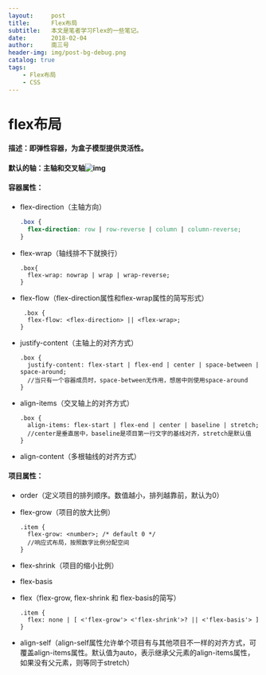 ```yaml
---
layout:     post
title:      Flex布局
subtitle:   本文是笔者学习Flex的一些笔记。
date:       2018-02-04
author:     南三号
header-img: img/post-bg-debug.png
catalog: true
tags:
    - Flex布局
    - CSS
---
```


# flex布局

#### 描述：即弹性容器，为盒子模型提供灵活性。

#### 默认的轴：主轴和交叉轴![img](http://www.runoob.com/wp-content/uploads/2015/07/3791e575c48b3698be6a94ae1dbff79d.png)

#### 容器属性：

- flex-direction（主轴方向）

  ```css
  .box {
    flex-direction: row | row-reverse | column | column-reverse;
  }
  ```

- flex-wrap（轴线排不下就换行）

  ```
  .box{
    flex-wrap: nowrap | wrap | wrap-reverse;
  }
  ```

- flex-flow（flex-direction属性和flex-wrap属性的简写形式）

  ```
   .box {
    flex-flow: <flex-direction> || <flex-wrap>;
  }
  ```

- justify-content（主轴上的对齐方式）

  ```
  .box {
    justify-content: flex-start | flex-end | center | space-between | space-around;
    //当只有一个容器成员时，space-between无作用，想居中则使用space-around
  }
  ```

- align-items（交叉轴上的对齐方式）

  ```
  .box {
    align-items: flex-start | flex-end | center | baseline | stretch;
    //center是垂直居中，baseline是项目第一行文字的基线对齐，stretch是默认值
  }
  ```

- align-content（多根轴线的对齐方式）

#### 项目属性：

- order（定义项目的排列顺序。数值越小，排列越靠前，默认为0）

- flex-grow（项目的放大比例）

  ```
  .item {
    flex-grow: <number>; /* default 0 */
    //响应式布局，按照数字比例分配空间
  }
  ```

- flex-shrink（项目的缩小比例）

- flex-basis

- flex（flex-grow, flex-shrink 和 flex-basis的简写）

  ```
  .item {
    flex: none | [ <'flex-grow'> <'flex-shrink'>? || <'flex-basis'> ]
  }
  ```

- align-self（align-self属性允许单个项目有与其他项目不一样的对齐方式，可覆盖align-items属性。默认值为auto，表示继承父元素的align-items属性，如果没有父元素，则等同于stretch）